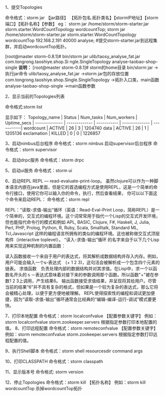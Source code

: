 1、提交Topologies

命令格式：storm jar 【jar路径】 【拓扑包名.拓扑类名】【stormIP地址】【storm端口】【拓扑名称】【参数】
eg：
storm jar /home/storm/storm-starter.jar storm.starter.WordCountTopology wordcountTop;
storm jar /home/storm/storm-starter.jar storm.starter.WordCountTopology wordcountTop 192.168.2.191 40000 analyse;
#提交storm-starter.jar到远程集群，并启动wordcountTop拓扑。

[root@master storm-0.8.1]# bin/storm jar ulib/taosy_analyse_fat.jar  com.tongrong.taoshiye.shop.Si
ngle.SingleTopology analyse-taobao-shop-single
**说明：**
[root@master storm-0.8.1]#  storm的home目录
bin/storm jar ->执行jar命令
ulib/taosy_analyse_fat.jar ->storm jar包的存放位置
com.tongrong.taoshiye.shop.Single.SingleTopology ->拓扑入口类，main函数
analyse-taobao-shop-single ->main函数参数


2、显示当前的Topologies列表

命令格式:storm list

显示如下：
Topology_name | Status | Num_tasks | Num_workers | Uptime_secs
| -------------- | ------------- | ----------- | -------------- | -----------|
wordcount     |    ACTIVE  |      26      |                 3     |            1204740 
data                 |  ACTIVE    |    26        |               1       |          1205136 
exclamation   |   KILLED    |     0         |              0        |         1226857


3、启动nimbus后台程序
命令格式：storm nimbus
启动supervisor后台程序
 命令格式：storm supervisor

4、启动drpc服务
命令格式：storm drpc

5、启动ui服务
命令格式：storm ui

6、启动REPL
REPL — read-evaluate-print-loop。
虽然clojure可以作为一种脚本语言内嵌在java里面，但是它的首选编程方式是使用REPL，这是一个简单的命令行接口，使用它你可以输入你的命令，执行，然后查看结果， 你可以以下面这个命令来启动REPL：
命令格式：storm repl

REPL：“读取-求值-输出”循环（英语：Read-Eval-Print Loop，简称REPL）是一个简单的，交互式的编程环境。这个词常常用于指代一个Lisp的交互式开发环境，但也能指代命令行的模式和例如 APL, BASIC, Clojure, F#, Haskell, J, Julia, Perl, PHP, Prolog, Python, R, Ruby, Scala, Smalltalk, Standard ML, Tcl,Javascript 这样的编程语言所拥有的类似的编程环境。这也被称做交互式顶层构件（interactive toplevel）。
“读入-求值-输出”循环 的名字来自于以下几个Lisp用来实现这种机制的内置函数：

读入函数接收一个来自于用户的表达式，将其解析成数据结构并存入内存。例如，用户可能会输入一个s-表达式　(+ 1 2 3)，这句活会被解析成一个包含四个元素的链表。
求值函数　负责处理内部的数据结构并对其求值。在Lisp中，求一个以函数名开头的ｓ－表达式意味着对接下来的参数调用那个函数。所以函数"+"被在参数1 2 3上调用，产生结果6。
输出函数接受求值结果，并呈现将其给用户。尽管当前的结果“6”并不具有复杂的格式，但如果是一个较为复杂的表达式，那么它将会被精心处理，以便于更方便地被理解。
REPL使得探索性的编程和调试更加便捷，因为“读取-求值-输出”循环通常会比经典的“编辑-编译-运行-调试”模式要更快。


7、打印本地配置
命令格式：storm localconfvalue 【配置参数关键字】
例如：storm localconfvalue storm.zookeeper.servers
根据指定参数打印本地配置的值。
8、打印远程配置
命令格式：storm remoteconfvalue 【配置参数关键字】
例如：storm remoteconfvalue storm.zookeeper.servers
根据指定参数打印远程配置的值。

9、执行Shell脚本
命令格式：storm shell resourcesdir command args

10、打印CLASSPATH
命令格式：storm classpath

11、显示版本号
命令格式: storm version

12、停止Topologies
命令格式：storm kill 【拓扑名称】
例如：storm kill wordcountTop  杀掉wordcountTop拓扑

<!--stackedit_data:
eyJoaXN0b3J5IjpbLTE1MTM0NTQ0NTVdfQ==
-->